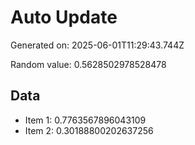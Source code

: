 # Auto Update

Generated on: 2025-06-01T11:29:43.744Z

Random value: 0.5628502978528478

## Data

- Item 1: 0.7763567896043109
- Item 2: 0.30188800202637256